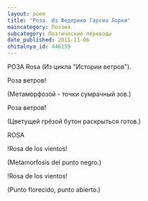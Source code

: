 ```yaml
---
layout: poem
title: "Роза. Из Федерико Гарсиа Лорки"
maincategory: Поэзия
subcategory: Поэтические переводы
date_published: 2011-11-06
chitalnya_id: 446159
---
```




РОЗА
Rosa
(Из цикла "Истории ветров").

Роза ветров!

(Метаморфозой -
точки сумрачный зов.)

Роза ветров!

(Цветущей грёзой
бутон раскрыться готов.)

ROSA

!Rosa de los vientos!

(Metamorfosis
del punto negro.)

!Rosa de los vientos!

(Punto florecido,
punto abierto.)






